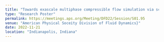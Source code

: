 ```yaml
---
title: "Towards exascale multiphase compressible flow simulation via scalable interface capturing-based solvers and GPU acceleration"
type: "Research Poster"
permalink: https://meetings.aps.org/Meeting/DFD22/Session/S01.95
venue: "American Physical Soceity Division of Fluid Dynamics}"
date: 2022-11-21
location: "Indianapolis, Indiana"
---
```

